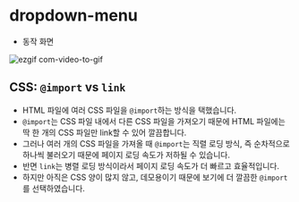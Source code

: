 # dropdown-menu

- 동작 화면

![ezgif com-video-to-gif](https://github.com/kmi0817/dropdown-menu/assets/62174395/39d9d818-cbe0-4067-9671-3e60e511b26c)


## CSS: `@import` vs `link`

- HTML 파일에 여러 CSS 파일을 `@import`하는 방식을 택했습니다.
- `@import`는 CSS 파일 내에서 다른 CSS 파일을 가져오기 때문에 HTML 파일에는 딱 한 개의 CSS 파일만 link할 수 있어 깔끔합니다.
- 그러나 여러 개의 CSS 파일을 가져올 때 `@import`는 직렬 로딩 방식, 즉 순차적으로 하나씩 불러오기 때문에 페이지 로딩 속도가 저하될 수 있습니다.
- 반면 `link`는 병렬 로딩 방식이라서 페이지 로딩 속도가 더 빠르고 효율적입니다.
- 하지만 아직은 CSS 양이 많지 않고, 데모용이기 때문에 보기에 더 깔끔한 `@import`를 선택하였습니다.
